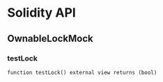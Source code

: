 # Solidity API

## OwnableLockMock

### testLock

```solidity
function testLock() external view returns (bool)
```

